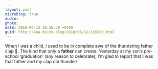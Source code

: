 ```yaml
---
layout: post
microblog: true
audio: 
photo: 
date: 2018-06-12 20:55:30 +0400
guid: http://kaa.micro.blog/2018/06/12/165530.html
---
```

When I was a child, I used to be in complete awe of the thundering father clap 👏. The kind that only a **father** can create. Yesterday at my son’s pre-school ‘graduation’ (any reason to celebrate), I’m glad to report that **I** was that father and my clap did thunder!
